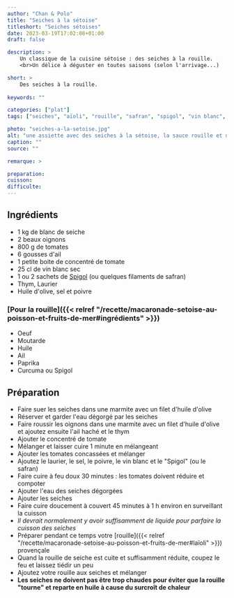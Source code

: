 ```yaml
---
author: "Chan & Polo"
title: "Seiches à la sétoise"
titleshort: "Seiches sétoises"
date: 2023-03-19T17:02:08+01:00
draft: false

description: >
    Un classique de la cuisine sétoise : des seiches à la rouille.
    <br>Un délice à déguster en toutes saisons (selon l'arrivage...)

short: >
    Des seiches à la rouille.
    
keywords: ""

categories: ["plat"]
tags: ["seiches", "aïoli", "rouille", "safran", "spigol", "vin blanc", "tomate", "concentré", "oignon", "paprika", "curcuma", "sète", "sétoise"]

photo: "seiches-a-la-setoise.jpg"
alt: "une assiette avec des seiches à la sétoise, la sauce rouille et des pommes de terre"
caption: ""
source: ""

remarque: >

preparation: 
cuisson: 
difficulte:
---
```



## Ingrédients
- 1 kg de blanc de seiche
- 2 beaux oignons
- 800 g de tomates
- 6 gousses d'ail
- 1 petite boite de concentré de tomate
- 25 cl de vin blanc sec
- 1 ou 2 sachets de [Spigol](https://www.cepasco.com/melange-epices/spigol) (ou quelques filaments de safran)
- Thym, Laurier
- Huile d'olive, sel et poivre
### [Pour la rouille]({{< relref "/recette/macaronade-setoise-au-poisson-et-fruits-de-mer#ingrédients" >}})
- Oeuf
- Moutarde
- Huile
- Ail
- Paprika
- Curcuma ou Spigol
## Préparation
- Faire suer les seiches dans une marmite avec un filet d'huile d'olive 
- Réserver et garder l'eau dégorgé par les seiches
- Faire roussir les oignons dans une marmite avec un filet d'huile d'olive et ajoutez ensuite l'ail haché et le thym
- Ajouter le concentré de tomate
- Mélanger et laisser cuire 1 minute en mélangeant
- Ajouter les tomates concassées et mélanger
- Ajoutez le laurier, le sel, le poivre, le vin blanc et le "Spigol" (ou le safran)
- Faire cuire à feu doux 30 minutes : les tomates doivent réduire et compoter 
- Ajouter l'eau des seiches dégorgées
- Ajouter les seiches
- Faire cuire doucement à couvert 45 minutes à 1 h environ en surveillant la cuisson
- *Il devrait normalement y avoir suffisamment de liquide pour parfaire la cuisson des seiches*
- Préparer pendant ce temps votre [rouille]({{< relref "/recette/macaronade-setoise-au-poisson-et-fruits-de-mer#laïoli" >}}) provençale
- Quand la rouille de seiche est cuite et suffisamment réduite, coupez le feu et laissez tiédir un peu
- Ajoutez votre rouille aux seiches et mélanger
- **Les seiches ne doivent pas être trop chaudes pour éviter que la rouille "tourne" et reparte en huile à cause du surcroît de chaleur**